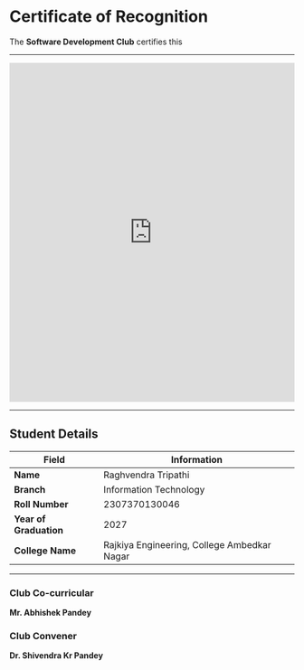 # Certificate of Recognition

The **Software Development Club** certifies this

---
<embed src="https://github.com/Software-Development-Club-REC-ABN/SDC-open/blob/main/Assets/recabnsdc202512.pdf" type="application/pdf" width="100%" height="600px" />

---
## Student Details

| Field               | Information               |
|---------------------|---------------------------|
| **Name**            | Raghvendra Tripathi       |
| **Branch**          | Information Technology    |
| **Roll Number**     | 2307370130046             |
| **Year of Graduation** | 2027                   |
| **College Name**    |Rajkiya Engineering, College Ambedkar Nagar|

---

### Club Co-curricular 
**Mr. Abhishek Pandey**

### Club Convener  
**Dr. Shivendra Kr Pandey**

